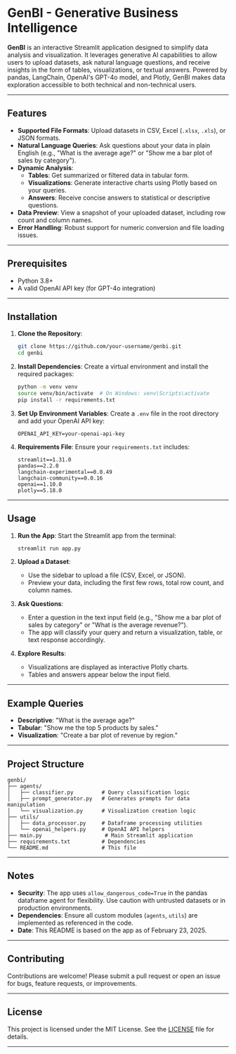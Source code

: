 
# GenBI - Generative Business Intelligence

**GenBI** is an interactive Streamlit application designed to simplify data analysis and visualization. It leverages generative AI capabilities to allow users to upload datasets, ask natural language questions, and receive insights in the form of tables, visualizations, or textual answers. Powered by pandas, LangChain, OpenAI's GPT-4o model, and Plotly, GenBI makes data exploration accessible to both technical and non-technical users.

---

## Features

- **Supported File Formats**: Upload datasets in CSV, Excel (`.xlsx`, `.xls`), or JSON formats.
- **Natural Language Queries**: Ask questions about your data in plain English (e.g., "What is the average age?" or "Show me a bar plot of sales by category").
- **Dynamic Analysis**: 
  - **Tables**: Get summarized or filtered data in tabular form.
  - **Visualizations**: Generate interactive charts using Plotly based on your queries.
  - **Answers**: Receive concise answers to statistical or descriptive questions.
- **Data Preview**: View a snapshot of your uploaded dataset, including row count and column names.
- **Error Handling**: Robust support for numeric conversion and file loading issues.

---

## Prerequisites

- Python 3.8+
- A valid OpenAI API key (for GPT-4o integration)

---

## Installation

1. **Clone the Repository**:
   ```bash
   git clone https://github.com/your-username/genbi.git
   cd genbi
   ```

2. **Install Dependencies**:
   Create a virtual environment and install the required packages:
   ```bash
   python -m venv venv
   source venv/bin/activate  # On Windows: venv\Scripts\activate
   pip install -r requirements.txt
   ```

3. **Set Up Environment Variables**:
   Create a `.env` file in the root directory and add your OpenAI API key:
   ```plaintext
   OPENAI_API_KEY=your-openai-api-key
   ```

4. **Requirements File**:
   Ensure your `requirements.txt` includes:
   ```plaintext
   streamlit==1.31.0
   pandas==2.2.0
   langchain-experimental==0.0.49
   langchain-community==0.0.16
   openai==1.10.0
   plotly==5.18.0
   ```

---

## Usage

1. **Run the App**:
   Start the Streamlit app from the terminal:
   ```bash
   streamlit run app.py
   ```

2. **Upload a Dataset**:
   - Use the sidebar to upload a file (CSV, Excel, or JSON).
   - Preview your data, including the first few rows, total row count, and column names.

3. **Ask Questions**:
   - Enter a question in the text input field (e.g., "Show me a bar plot of sales by category" or "What is the average revenue?").
   - The app will classify your query and return a visualization, table, or text response accordingly.

4. **Explore Results**:
   - Visualizations are displayed as interactive Plotly charts.
   - Tables and answers appear below the input field.

---

## Example Queries

- **Descriptive**: "What is the average age?"
- **Tabular**: "Show me the top 5 products by sales."
- **Visualization**: "Create a bar plot of revenue by region."

---

## Project Structure

```
genbi/
├── agents/
│   ├── classifier.py         # Query classification logic
│   ├── prompt_generator.py   # Generates prompts for data manipulation
│   └── visualization.py      # Visualization creation logic
├── utils/
│   ├── data_processor.py     # Dataframe processing utilities
│   └── openai_helpers.py     # OpenAI API helpers
├── main.py                    # Main Streamlit application
├── requirements.txt          # Dependencies
└── README.md                 # This file
```

---

## Notes

- **Security**: The app uses `allow_dangerous_code=True` in the pandas dataframe agent for flexibility. Use caution with untrusted datasets or in production environments.
- **Dependencies**: Ensure all custom modules (`agents`, `utils`) are implemented as referenced in the code.
- **Date**: This README is based on the app as of February 23, 2025.

---

## Contributing

Contributions are welcome! Please submit a pull request or open an issue for bugs, feature requests, or improvements.

---

## License

This project is licensed under the MIT License. See the [LICENSE](LICENSE) file for details.

---
```
